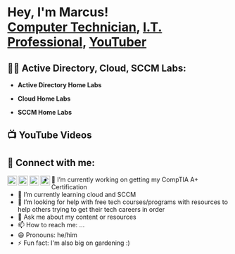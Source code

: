 <h1>Hey, I'm Marcus! <br/><a href="https://github.com/MB4IT">Computer Technician</a>, <a href="https://www.linkedin.com/in/mbarnett4it/">I.T. Professional</a>, <a href="https://www.youtube.com/@MarcusBarnett84">YouTuber</a></h1>

<h2>👨‍💻 Active Directory, Cloud, SCCM Labs:</h2>

- <b>Active Directory Home Labs</b>

- <b>Cloud Home Labs</b>

- <b>SCCM Home Labs</b>

<h2>📺 YouTube Videos</h2>

<h2> 🤳 Connect with me:</h2>

[<img align="left" alt="JoshMadakor | YouTube" width="22px" src="https://cdn.jsdelivr.net/npm/simple-icons@v3/icons/youtube.svg" />][youtube]
[<img align="left" alt="JoshMadakor | Twitter" width="22px" src="https://cdn.jsdelivr.net/npm/simple-icons@v3/icons/twitter.svg" />][twitter]
[<img align="left" alt="JoshMadakor | LinkedIn" width="22px" src="https://cdn.jsdelivr.net/npm/simple-icons@v3/icons/linkedin.svg" />][linkedin]
[<img align="left" alt="JoshMadakor | Instagram" width="22px" src="https://cdn.jsdelivr.net/npm/simple-icons@v3/icons/instagram.svg" />][instagram]

[twitter]: https://x.com/MB_4_IT
[youtube]: https://www.youtube.com/@MarcusBarnett84
[instagram]: https://www.instagram.com/mb4it/
[linkedin]: https://www.linkedin.com/in/mbarnett4it/

- 🔭 I’m currently working on getting my CompTIA A+ Certification
- 🌱 I’m currently learning cloud and SCCM
- 🤔 I’m looking for help with free tech courses/programs with resources to help others trying to get their tech careers in order
- 💬 Ask me about my content or resources
- 📫 How to reach me: ...
- 😄 Pronouns: he/him
- ⚡ Fun fact: I'm also big on gardening :)
